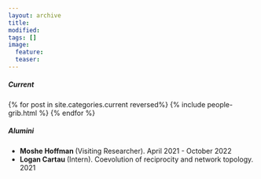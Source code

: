 ```yaml
---
layout: archive
title:
modified:
tags: []
image:
  feature:
  teaser:
---
```


<div class="tiles">
<h5 class="post-title">Current</h5>
{% for post in site.categories.current reversed%}
  {% include people-grib.html %}
{% endfor %}
</div><!-- /.tiles -->

<div id="alumini">
<h5>Alumini</h5>
<ul>
  <li> <b> Moshe Hoffman </b> (Visiting Researcher). April 2021 - October 2022</li>
  <li> <b> Logan Cartau </b> (Intern). Coevolution of reciprocity and network topology. 2021</li>
</ul>
</div>
